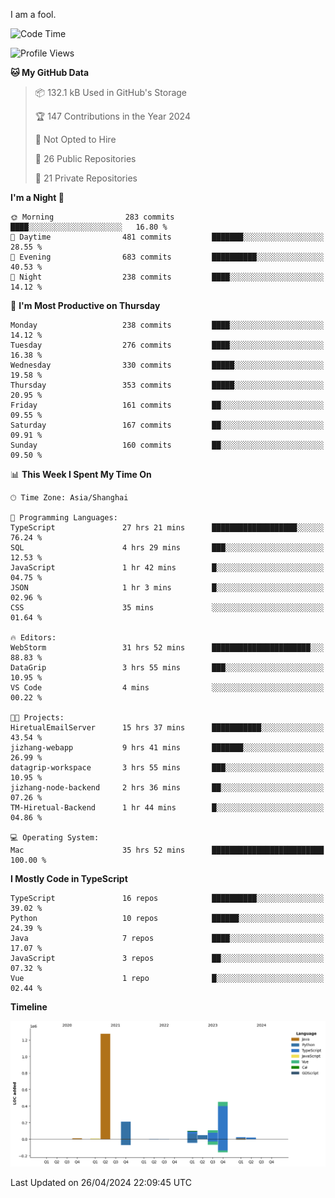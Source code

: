 I am a fool.

<!--START_SECTION:waka-->
![Code Time](http://img.shields.io/badge/Code%20Time-1%2C389%20hrs%2017%20mins-blue)

![Profile Views](http://img.shields.io/badge/Profile%20Views-0-blue)

**🐱 My GitHub Data** 

> 📦 132.1 kB Used in GitHub's Storage 
 > 
> 🏆 147 Contributions in the Year 2024
 > 
> 🚫 Not Opted to Hire
 > 
> 📜 26 Public Repositories 
 > 
> 🔑 21 Private Repositories 
 > 
**I'm a Night 🦉** 

```text
🌞 Morning                283 commits         ████░░░░░░░░░░░░░░░░░░░░░   16.80 % 
🌆 Daytime                481 commits         ███████░░░░░░░░░░░░░░░░░░   28.55 % 
🌃 Evening                683 commits         ██████████░░░░░░░░░░░░░░░   40.53 % 
🌙 Night                  238 commits         ████░░░░░░░░░░░░░░░░░░░░░   14.12 % 
```
📅 **I'm Most Productive on Thursday** 

```text
Monday                   238 commits         ████░░░░░░░░░░░░░░░░░░░░░   14.12 % 
Tuesday                  276 commits         ████░░░░░░░░░░░░░░░░░░░░░   16.38 % 
Wednesday                330 commits         █████░░░░░░░░░░░░░░░░░░░░   19.58 % 
Thursday                 353 commits         █████░░░░░░░░░░░░░░░░░░░░   20.95 % 
Friday                   161 commits         ██░░░░░░░░░░░░░░░░░░░░░░░   09.55 % 
Saturday                 167 commits         ██░░░░░░░░░░░░░░░░░░░░░░░   09.91 % 
Sunday                   160 commits         ██░░░░░░░░░░░░░░░░░░░░░░░   09.50 % 
```


📊 **This Week I Spent My Time On** 

```text
🕑︎ Time Zone: Asia/Shanghai

💬 Programming Languages: 
TypeScript               27 hrs 21 mins      ███████████████████░░░░░░   76.24 % 
SQL                      4 hrs 29 mins       ███░░░░░░░░░░░░░░░░░░░░░░   12.53 % 
JavaScript               1 hr 42 mins        █░░░░░░░░░░░░░░░░░░░░░░░░   04.75 % 
JSON                     1 hr 3 mins         █░░░░░░░░░░░░░░░░░░░░░░░░   02.96 % 
CSS                      35 mins             ░░░░░░░░░░░░░░░░░░░░░░░░░   01.64 % 

🔥 Editors: 
WebStorm                 31 hrs 52 mins      ██████████████████████░░░   88.83 % 
DataGrip                 3 hrs 55 mins       ███░░░░░░░░░░░░░░░░░░░░░░   10.95 % 
VS Code                  4 mins              ░░░░░░░░░░░░░░░░░░░░░░░░░   00.22 % 

🐱‍💻 Projects: 
HiretualEmailServer      15 hrs 37 mins      ███████████░░░░░░░░░░░░░░   43.54 % 
jizhang-webapp           9 hrs 41 mins       ███████░░░░░░░░░░░░░░░░░░   26.99 % 
datagrip-workspace       3 hrs 55 mins       ███░░░░░░░░░░░░░░░░░░░░░░   10.95 % 
jizhang-node-backend     2 hrs 36 mins       ██░░░░░░░░░░░░░░░░░░░░░░░   07.26 % 
TM-Hiretual-Backend      1 hr 44 mins        █░░░░░░░░░░░░░░░░░░░░░░░░   04.86 % 

💻 Operating System: 
Mac                      35 hrs 52 mins      █████████████████████████   100.00 % 
```

**I Mostly Code in TypeScript** 

```text
TypeScript               16 repos            ██████████░░░░░░░░░░░░░░░   39.02 % 
Python                   10 repos            ██████░░░░░░░░░░░░░░░░░░░   24.39 % 
Java                     7 repos             ████░░░░░░░░░░░░░░░░░░░░░   17.07 % 
JavaScript               3 repos             ██░░░░░░░░░░░░░░░░░░░░░░░   07.32 % 
Vue                      1 repo              █░░░░░░░░░░░░░░░░░░░░░░░░   02.44 % 
```



**Timeline**

![Lines of Code chart](https://raw.githubusercontent.com/VeejaLiu/VeejaLiu/master/assets/bar_graph.png)


 Last Updated on 26/04/2024 22:09:45 UTC
<!--END_SECTION:waka-->
